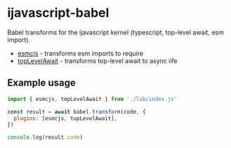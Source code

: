 # ijavascript-babel

Babel transforms for the ijavascript kernel (typescript, top-level await, esm import).

- [esmcjs](./lib/esmcjs.js) - transforms esm imports to require
- [topLevelAwait](./lib/topLevelAwait.js) - transforms top-level await to async iife

## Example usage

```js
import { esmcjs, topLevelAwait } from './lib/index.js'

const result = await babel.transform(code, {
  plugins: [esmcjs, topLevelAwait],
})

console.log(result.code)
```

